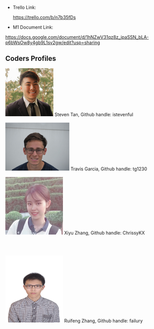 - Trello Link: 

  https://trello.com/b/n7b35fDs
  
- M1 Document Link: 

https://docs.google.com/document/d/1hNZwV31qz8z_ipaSSN_bLA-p6bWsOw8y4gb9L1sv2gw/edit?usp=sharing

  ## Coders Profiles

<img src="Coders' Profiles/Steven.jpg" height="150" width="150">
Steven Tan, Github handle: istevenful
<br/><br/>
<img src="Coders' Profiles/Travis.jpg" height="150" width="200">
Travis Garcia, Github handle: tg1230
<br/><br/>
<img src="Coders' Profiles/Chrissy.jpg" height="180" width="180">
Xiyu Zhang, Github handle: ChrissyKX

<br/><br/>

<img src="Coders' Profiles/Jack.JPG" height="210" width="180">
Ruifeng Zhang, Github handle: failury









